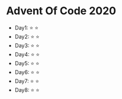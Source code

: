 # Advent Of Code 2020

* Day1: :star: :star:
* Day2: :star: :star:
* Day3: :star: :star:
* Day4: :star: :star:
* Day5: :star: :star:
* Day6: :star: :star:
* Day7: :star: :star:
* Day8: :star: :star:
  